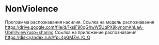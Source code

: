 # NonViolence
Программа распознавания насилия. 
Ссылка на модель распознавания https://drive.google.com/file/d/1ksjF90qGhwW5UqPX9kynomKnLaA-Ubml/view?usp=sharing 
Ссылка на приложение распознавания https://disk.yandex.ru/d/fpL4pGMZvLrC_Q 
